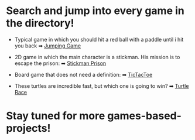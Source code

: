 # Search and jump into every game in the directory!

* Typical game in which you should hit a red ball with a paddle until i hit you back
➡ [Jumping Game](https://github.com/sldimitrov/GamesWithPython/tree/main/GamesWithGraphics/JumpingGame)

* 2D game in which the main character is a stickman. His mission is to escape the prison:
➡ [Stickman Prison](https://github.com/sldimitrov/GamesWithPython/tree/main/GamesWithGraphics/Stickman)

* Board game that does not need a definition:
➡ [TicTacToe](https://github.com/sldimitrov/GamesWithPython/tree/main/GamesWithGraphics/TicTacToe)

* These turtles are incredible fast, but which one is going to win?
➡ [Turtle Race](https://github.com/sldimitrov/GamesWithPython/tree/main/GamesWithGraphics/TurtleRace)

# Stay tuned for more games-based-projects!
